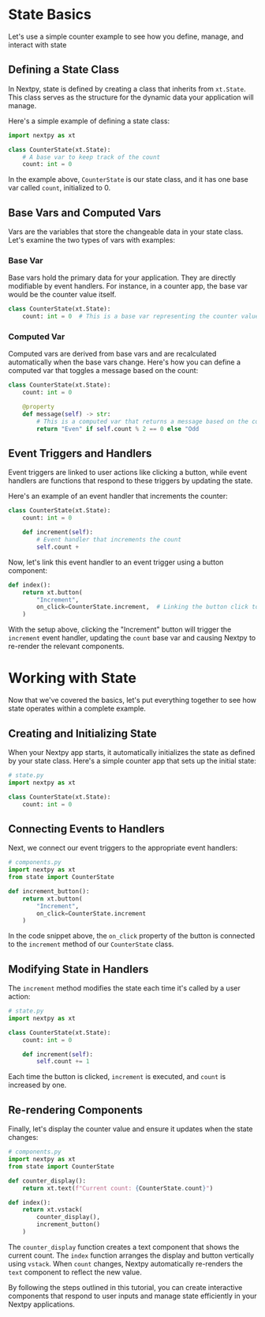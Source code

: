 # State Basics

Let's use a simple counter example to see how you define, manage, and interact with state

## Defining a State Class

In Nextpy, state is defined by creating a class that inherits from `xt.State`. This class serves as the structure for the dynamic data your application will manage.

Here's a simple example of defining a state class:

```python
import nextpy as xt

class CounterState(xt.State):
    # A base var to keep track of the count
    count: int = 0

```

In the example above, `CounterState` is our state class, and it has one base var called `count`, initialized to 0.

## Base Vars and Computed Vars

Vars are the variables that store the changeable data in your state class. Let's examine the two types of vars with examples:

### Base Var

Base vars hold the primary data for your application. They are directly modifiable by event handlers. For instance, in a counter app, the base var would be the counter value itself.

```python
class CounterState(xt.State):
    count: int = 0  # This is a base var representing the counter value

```

### Computed Var

Computed vars are derived from base vars and are recalculated automatically when the base vars change. Here's how you can define a computed var that toggles a message based on the count:

```python
class CounterState(xt.State):
    count: int = 0

    @property
    def message(self) -> str:
        # This is a computed var that returns a message based on the count
        return "Even" if self.count % 2 == 0 else "Odd

```

## Event Triggers and Handlers

Event triggers are linked to user actions like clicking a button, while event handlers are functions that respond to these triggers by updating the state.

Here's an example of an event handler that increments the counter:

```python
class CounterState(xt.State):
    count: int = 0

    def increment(self):
        # Event handler that increments the count
        self.count +

```

Now, let's link this event handler to an event trigger using a button component:

```python
def index():
    return xt.button(
        "Increment",
        on_click=CounterState.increment,  # Linking the button click to the increment event handler
    )

```

With the setup above, clicking the "Increment" button will trigger the `increment` event handler, updating the `count` base var and causing Nextpy to re-render the relevant components.

# Working with State

Now that we've covered the basics, let's put everything together to see how state operates within a complete example.

## Creating and Initializing State

When your Nextpy app starts, it automatically initializes the state as defined by your state class. Here's a simple counter app that sets up the initial state:

```python
# state.py
import nextpy as xt

class CounterState(xt.State):
    count: int = 0

```

## Connecting Events to Handlers

Next, we connect our event triggers to the appropriate event handlers:

```python
# components.py
import nextpy as xt
from state import CounterState

def increment_button():
    return xt.button(
        "Increment",
        on_click=CounterState.increment
    )

```

In the code snippet above, the `on_click` property of the button is connected to the `increment` method of our `CounterState` class.

## Modifying State in Handlers

The `increment` method modifies the state each time it's called by a user action:

```python
# state.py
import nextpy as xt

class CounterState(xt.State):
    count: int = 0

    def increment(self):
        self.count += 1

```

Each time the button is clicked, `increment` is executed, and `count` is increased by one.

## Re-rendering Components

Finally, let's display the counter value and ensure it updates when the state changes:

```python
# components.py
import nextpy as xt
from state import CounterState

def counter_display():
    return xt.text(f"Current count: {CounterState.count}")

def index():
    return xt.vstack(
        counter_display(),
        increment_button()
    )

```

The `counter_display` function creates a text component that shows the current count. The `index` function arranges the display and button vertically using `vstack`. When `count` changes, Nextpy automatically re-renders the `text` component to reflect the new value.

By following the steps outlined in this tutorial, you can create interactive components that respond to user inputs and manage state efficiently in your Nextpy applications.
